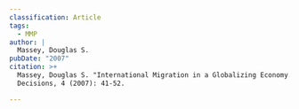 ```yaml
---
classification: Article
tags:
  - MMP
author: |
  Massey, Douglas S.
pubDate: "2007"
citation: >+
  Massey, Douglas S. "International Migration in a Globalizing Economy." Great
  Decisions, 4 (2007): 41-52.

---
```


